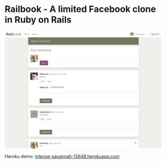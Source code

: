 # Railbook - A limited Facebook clone in Ruby on Rails

![](app/assets/images/Screenshot_2021-05-23%20Railbook.png)

Heroku demo: [intense-savannah-12648.herokuapp.com](https://intense-savannah-12648.herokuapp.com/users/sign_in)
